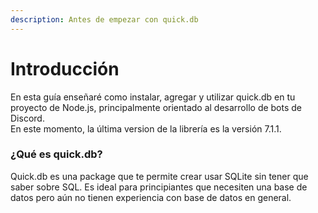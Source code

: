 ```yaml
---
description: Antes de empezar con quick.db
---
```


# Introducción

En esta guía enseñaré como instalar, agregar y utilizar quick.db en tu proyecto de Node.js, principalmente orientado al desarrollo de bots de Discord.  
En este momento, la última version de la librería es la versión 7.1.1.

### ¿Qué es quick.db?

Quick.db es una package que te permite crear usar SQLite sin tener que saber sobre SQL. Es ideal para principiantes que necesiten una base de datos pero aún no tienen experiencia con base de datos en general. 

